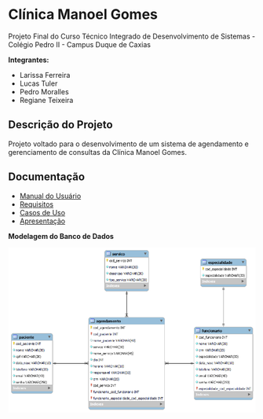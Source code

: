 # Clínica Manoel Gomes

Projeto Final do Curso Técnico Integrado de Desenvolvimento de Sistemas - Colégio Pedro II - Campus Duque de Caxias

**Integrantes:**
 - Larissa Ferreira
 - Lucas Tuler
 - Pedro Moralles
 - Regiane Teixeira

 ## Descrição do Projeto

Projeto voltado para o desenvolvimento de um sistema de agendamento e gerenciamento de consultas da Clínica Manoel Gomes.

## Documentação

- [Manual do Usuário](manual_de_usuario.pdf)
- [Requisitos](requisitos.md)
- [Casos de Uso](casos-de-uso.md)
- [Apresentação](apresentacao.pdf)

**Modelagem do Banco de Dados**

![diagrama-ER](https://github.com/cp2-dc-info-projeto-final/clinica-manoel-gomes/blob/5d43d94e831dc525bbef3478ef718acf2c39f4ab/diagrama-ER.png)
